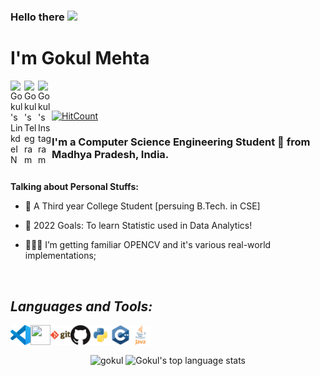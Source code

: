 ### **Hello there** <img src="https://media.giphy.com/media/hvRJCLFzcasrR4ia7z/giphy.gif" width="25px">
# I'm Gokul Mehta

<a href="https://www.linkedin.com/in/gokul-mehta/">
  <img align="left" alt="Gokul's LinkdeIN" width="22px" src="https://cdn.jsdelivr.net/npm/simple-icons@v3/icons/linkedin.svg" />
</a>
<a href="https://t.me/gokulmehtaa">
  <img align="left" alt="Gokul's Telegram" width="22px" src="https://cdn.jsdelivr.net/npm/simple-icons@v3/icons/telegram.svg" />
</a>
<a href="https://www.instagram.com/_gokulmehta_/">
  <img align="left" alt="Gokul's Instagram" width="22px" src="https://cdn.jsdelivr.net/npm/simple-icons@v3/icons/instagram.svg" />
</a>
<br><br>

[![HitCount](http://hits.dwyl.com/Gokul9404/Gokul9404.svg)](http://hits.dwyl.com/Gokul9404/Gokul9404)


<h3>I'm a Computer Science Engineering Student 🚀 from Madhya Pradesh, India.</h3>
<br>
<b>Talking about Personal Stuffs:</b>

- 💬 A Third year College Student [persuing B.Tech. in CSE]

- 🥅 2022 Goals: To learn Statistic used in Data Analytics!

- 👨🏽‍💻 I’m getting familiar OPENCV and it's various real-world implementations;

<!-- - 🌱 I’m currently learning about **Data Structures and Algorithm** -->
<br>

## *Languages and Tools:* 
<img align="left" height="32" width="32" src="https://raw.githubusercontent.com/github/explore/80688e429a7d4ef2fca1e82350fe8e3517d3494d/topics/visual-studio-code/visual-studio-code.png">
<img align="left" height="32" width="32" src="https://camo.githubusercontent.com/24fc5fec8394fc63eff6c4b7730b4cd1a2dd9cd9c18bce5924484ca959bc5344/68747470733a2f2f63646e2e6a7364656c6976722e6e65742f6e706d2f73696d706c652d69636f6e734076332f69636f6e732f7079636861726d2e737667">
<img align="left" height="32" width="32" src="https://raw.githubusercontent.com/github/explore/80688e429a7d4ef2fca1e82350fe8e3517d3494d/topics/git/git.png">
<img align="left" height="32" width="32"src="https://raw.githubusercontent.com/github/explore/78df643247d429f6cc873026c0622819ad797942/topics/github/github.png">
<img align="left" height="32" width="32"src="https://raw.githubusercontent.com/github/explore/80688e429a7d4ef2fca1e82350fe8e3517d3494d/topics/python/python.png">
<img align="left" height="32" width="32" src="https://raw.githubusercontent.com/github/explore/80688e429a7d4ef2fca1e82350fe8e3517d3494d/topics/cpp/cpp.png">
<img align="left" height="32" width="32" src="https://raw.githubusercontent.com/github/explore/80688e429a7d4ef2fca1e82350fe8e3517d3494d/topics/java/java.png">

<!-- <code><img height="40" src="https://raw.githubusercontent.com/github/explore/80688e429a7d4ef2fca1e82350fe8e3517d3494d/topics/mysql/mysql.png"></code> -->

<br><br>

<p align="center">
<img height=150 src="https://github-readme-stats.vercel.app/api?username=gokul9404&show_icons=true&theme=github_dark" alt="gokul" />
<img height=150 src="https://github-readme-stats.vercel.app/api/top-langs/?username=gokul9404&layout=compact&theme=github_dark" alt="Gokul's top language stats" />
</p>


